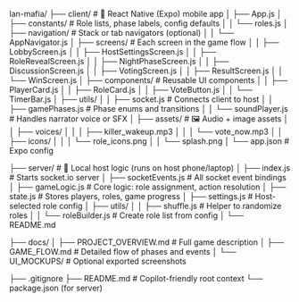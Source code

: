 lan-mafia/
├── client/                            # 📱 React Native (Expo) mobile app
│   ├── App.js
│   ├── constants/                     # Role lists, phase labels, config defaults
│   │   └── roles.js
│   ├── navigation/                   # Stack or tab navigators (optional)
│   │   └── AppNavigator.js
│   ├── screens/                       # Each screen in the game flow
│   │   ├── LobbyScreen.js
│   │   ├── HostSettingsScreen.js
│   │   ├── RoleRevealScreen.js
│   │   ├── NightPhaseScreen.js
│   │   ├── DiscussionScreen.js
│   │   ├── VotingScreen.js
│   │   ├── ResultScreen.js
│   │   └── WinScreen.js
│   ├── components/                    # Reusable UI components
│   │   ├── PlayerCard.js
│   │   ├── RoleCard.js
│   │   ├── VoteButton.js
│   │   └── TimerBar.js
│   ├── utils/
│   │   ├── socket.js                  # Connects client to host
│   │   ├── gamePhases.js              # Phase enums and transitions
│   │   └── soundPlayer.js             # Handles narrator voice or SFX
│   ├── assets/                        # 🖼️ Audio + image assets
│   │   ├── voices/
│   │   │   ├── killer_wakeup.mp3
│   │   │   └── vote_now.mp3
│   │   ├── icons/
│   │   │   └── role_icons.png
│   │   └── splash.png
│   └── app.json                       # Expo config

├── server/                            # 🧠 Local host logic (runs on host phone/laptop)
│   ├── index.js                       # Starts socket.io server
│   ├── socketEvents.js                # All socket event bindings
│   ├── gameLogic.js                   # Core logic: role assignment, action resolution
│   ├── state.js                       # Stores players, roles, game progress
│   ├── settings.js                    # Host-selected role config
│   ├── utils/
│   │   ├── shuffle.js                 # Helper to randomize roles
│   │   └── roleBuilder.js             # Create role list from config
│   └── README.md

├── docs/
│   ├── PROJECT_OVERVIEW.md            # Full game description
│   ├── GAME_FLOW.md                   # Detailed flow of phases and events
│   └── UI_MOCKUPS/                    # Optional exported screenshots

├── .gitignore
├── README.md                          # Copilot-friendly root context
└── package.json (for server)
